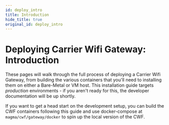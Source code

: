 ```yaml
---
id: deploy_intro
title: Introduction
hide_title: true
original_id: deploy_intro
---
```

# Deploying Carrier Wifi Gateway: Introduction

These pages will walk through the full process of deploying a
Carrier Wifi Gateway, from building the various containers that you'll need
to installing them on either a Bare-Metal or VM host. This installation guide
targets *production* environments - if you aren't ready for this, the developer
documentation will be up shortly.

If you want to get a head start on the development setup, you can build the
CWF containers following this guide and use docker-compose at
`magma/cwf/gateway/docker` to spin up the local version of the CWF.
